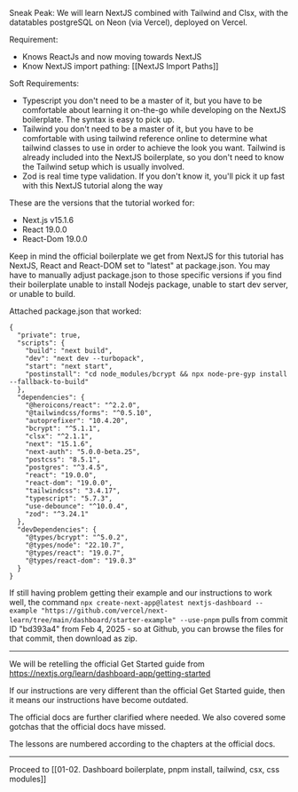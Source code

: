 
Sneak Peak: 
We will learn NextJS combined with Tailwind and Clsx, with the datatables postgreSQL on Neon (via Vercel), deployed on Vercel.

Requirement: 
- Knows ReactJs and now moving towards NextJS
- Know NextJS import pathing: [[NextJS Import Paths]]

Soft Requirements:
- Typescript you don't need to be a master of it, but you have to be comfortable about learning it on-the-go while developing on the NextJS boilerplate. The syntax is easy to pick up.
- Tailwind you don't need to be a master of it, but you have to be comfortable with using tailwind reference online to determine what tailwind classes to use in order to achieve the look you want. Tailwind is already included into the NextJS boilerplate, so you don't need to know the Tailwind setup which is usually involved.
- Zod is real time type validation. If you don't know it, you'll pick it up fast with this NextJS tutorial along the way

These are the versions that the tutorial worked for:
- Next.js v15.1.6 
- React 19.0.0
- React-Dom 19.0.0

Keep in mind the official boilerplate we get from NextJS for this tutorial has NextJS, React and React-DOM set to "latest" at package.json. You may have to manually adjust package.json to those specific versions  if you find their boilerplate unable to install Nodejs package, unable to start dev server, or unable to build.

Attached package.json that worked:
```
{
  "private": true,
  "scripts": {
    "build": "next build",
    "dev": "next dev --turbopack",
    "start": "next start",
    "postinstall": "cd node_modules/bcrypt && npx node-pre-gyp install --fallback-to-build"
  },
  "dependencies": {
    "@heroicons/react": "^2.2.0",
    "@tailwindcss/forms": "^0.5.10",
    "autoprefixer": "10.4.20",
    "bcrypt": "^5.1.1",
    "clsx": "^2.1.1",
    "next": "15.1.6",
    "next-auth": "5.0.0-beta.25",
    "postcss": "8.5.1",
    "postgres": "^3.4.5",
    "react": "19.0.0",
    "react-dom": "19.0.0",
    "tailwindcss": "3.4.17",
    "typescript": "5.7.3",
    "use-debounce": "^10.0.4",
    "zod": "^3.24.1"
  },
  "devDependencies": {
    "@types/bcrypt": "^5.0.2",
    "@types/node": "22.10.7",
    "@types/react": "19.0.7",
    "@types/react-dom": "19.0.3"
  }
}
```

If still having problem getting their example and our instructions to work well, the command `npx create-next-app@latest nextjs-dashboard --example "https://github.com/vercel/next-learn/tree/main/dashboard/starter-example" --use-pnpm` pulls from commit ID "bd393a4" from Feb 4, 2025 - so at Github, you can browse the files for that commit, then download as zip.

---

We will be retelling the official Get Started guide from
https://nextjs.org/learn/dashboard-app/getting-started

If our instructions are very different than the official Get Started guide, then it means our instructions have become outdated.

The official docs are further clarified where needed. We also covered some gotchas that the official docs have missed.

The lessons are numbered according to the chapters at the official docs.

---

Proceed to [[01-02. Dashboard boilerplate, pnpm install, tailwind, csx, css modules]]
